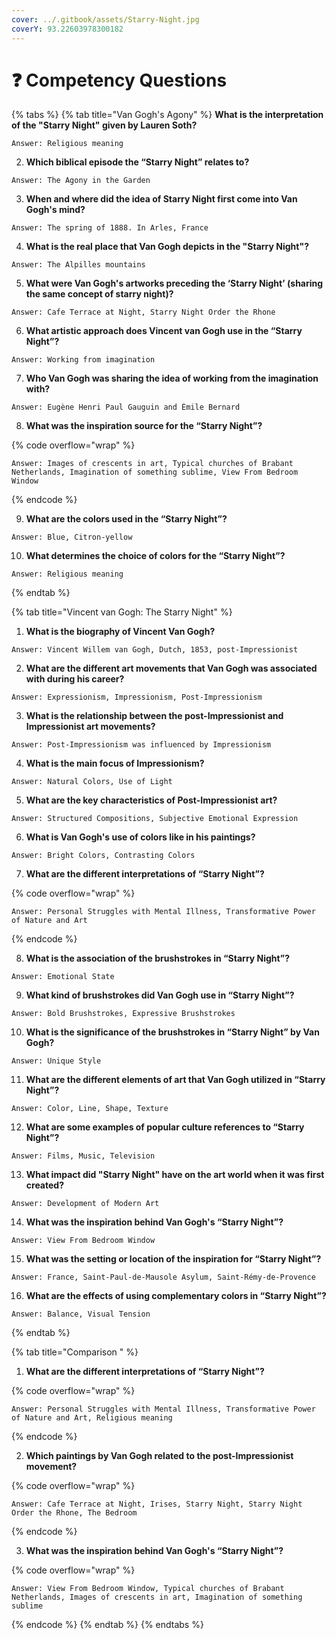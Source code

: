 ```yaml
---
cover: ../.gitbook/assets/Starry-Night.jpg
coverY: 93.22603978300182
---
```


# ❓ Competency Questions

{% tabs %}
{% tab title="Van Gogh's Agony" %}
**What is the interpretation of the "Starry Night" given by Lauren Soth?**

```
Answer: Religious meaning
```

2. **Which biblical episode the “Starry Night” relates to?**

```
Answer: The Agony in the Garden
```

3. **When and where did the idea of Starry Night first come into Van Gogh's mind?**

```
Answer: The spring of 1888. In Arles, France
```

4. **What is the real place that Van Gogh depicts in the "Starry Night"?**

```
Answer: The Alpilles mountains
```

5. **What were Van Gogh's artworks preceding the ‘Starry Night’ (sharing the same concept of starry night)?**

```
Answer: Cafe Terrace at Night, Starry Night Order the Rhone
```

6. **What artistic approach does Vincent van Gogh use in the “Starry Night”?**

```
Answer: Working from imagination
```

7. **Who Van Gogh was sharing the idea of working from the imagination with?**

```
Answer: Eugène Henri Paul Gauguin and Émile Bernard
```

8. **What was the inspiration source for the “Starry Night”?**

{% code overflow="wrap" %}
```
Answer: Images of crescents in art, Typical churches of Brabant Netherlands, Imagination of something sublime, View From Bedroom Window
```
{% endcode %}

9. **What are the colors used in the “Starry Night”?**

```
Answer: Blue, Citron-yellow
```

10. &#x20;**What determines the choice of colors for the “Starry Night”?**

```
Answer: Religious meaning
```
{% endtab %}

{% tab title="Vincent van Gogh: The Starry Night" %}
1. **What is the biography of Vincent Van Gogh?**

```
Answer: Vincent Willem van Gogh, Dutch, 1853, post-Impressionist
```

2. **What are the different art movements that Van Gogh was associated with during his career?**

```
Answer: Expressionism, Impressionism, Post-Impressionism
```

3. **What is the relationship between the post-Impressionist and Impressionist art movements?**

```
Answer: Post-Impressionism was influenced by Impressionism
```

4. **What is the main focus of Impressionism?**

```
Answer: Natural Colors, Use of Light
```

5. **What are the key characteristics of Post-Impressionist art?**

```
Answer: Structured Compositions, Subjective Emotional Expression
```

6. **What is Van Gogh's use of colors like in his paintings?**

```
Answer: Bright Colors, Contrasting Colors
```

7. **What are the different interpretations of “Starry Night”?**

{% code overflow="wrap" %}
```
Answer: Personal Struggles with Mental Illness, Transformative Power of Nature and Art
```
{% endcode %}

8. **What is the association of the brushstrokes in “Starry Night”?**

```
Answer: Emotional State
```

9. **What kind of brushstrokes did Van Gogh use in “Starry Night”?**

```
Answer: Bold Brushstrokes, Expressive Brushstrokes
```

10. **What is the significance of the brushstrokes in “Starry Night” by Van Gogh?**

```
Answer: Unique Style
```

11. **What are the different elements of art that Van Gogh utilized in “Starry Night”?**

```
Answer: Color, Line, Shape, Texture
```

12. **What are some examples of popular culture references to “Starry Night”?**

```
Answer: Films, Music, Television
```

13. **What impact did "Starry Night" have on the art world when it was first created?**&#x20;

```
Answer: Development of Modern Art
```

14. **What was the inspiration behind Van Gogh's “Starry Night”?**

```
Answer: View From Bedroom Window
```

15. **What was the setting or location of the inspiration for “Starry Night”?**

```
Answer: France, Saint-Paul-de-Mausole Asylum, Saint-Rémy-de-Provence
```

16. **What are the effects of using complementary colors in “Starry Night”?**

```
Answer: Balance, Visual Tension
```
{% endtab %}

{% tab title="Comparison " %}
1. **What are the different interpretations of “Starry Night”?**

{% code overflow="wrap" %}
```
Answer: Personal Struggles with Mental Illness, Transformative Power of Nature and Art, Religious meaning
```
{% endcode %}

2. **Which paintings by Van Gogh related to the post-Impressionist movement?**

{% code overflow="wrap" %}
```
Answer: Cafe Terrace at Night, Irises, Starry Night, Starry Night Order the Rhone, The Bedroom
```
{% endcode %}

3. **What was the inspiration behind Van Gogh's “Starry Night”?**

{% code overflow="wrap" %}
```
Answer: View From Bedroom Window, Typical churches of Brabant Netherlands, Images of crescents in art, Imagination of something sublime
```
{% endcode %}
{% endtab %}
{% endtabs %}
